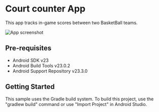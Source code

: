 Court counter App
============

This app tracks in-game scores between two BasketBall teams.

![App screenshot](http://i.imgur.com/X0vc6IN.png)

Pre-requisites
--------------

- Android SDK v23
- Android Build Tools v23.0.2
- Android Support Repository v23.3.0

Getting Started
---------------

This sample uses the Gradle build system. To build this project, use the "gradlew build" command or use "Import Project" in Android Studio.
